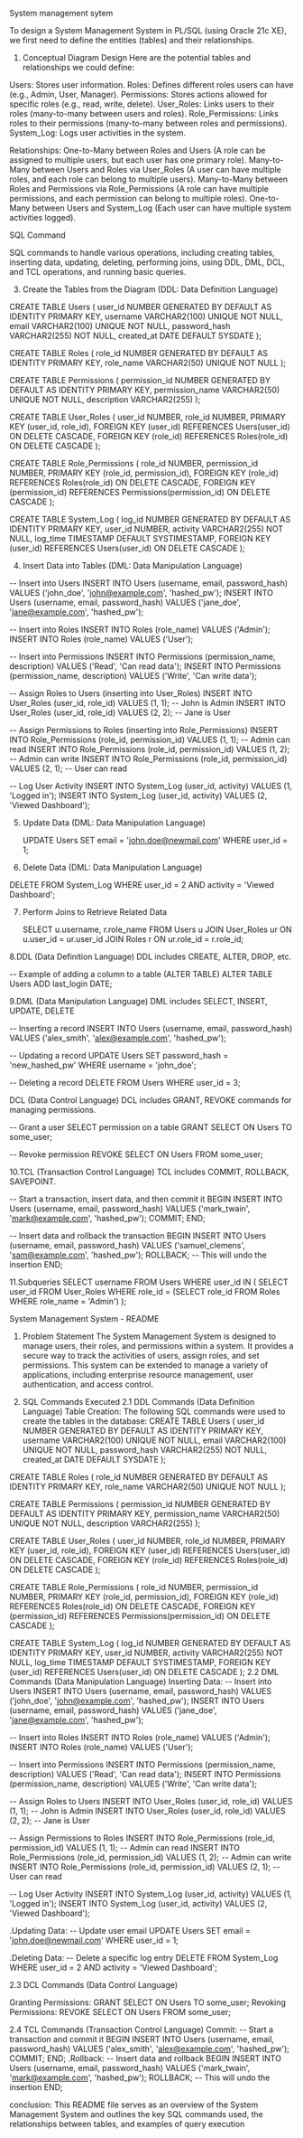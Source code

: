 System management sytem

To design a System Management System in PL/SQL (using Oracle 21c XE), we first need to define the entities (tables) and their relationships.

1. Conceptual Diagram Design
   Here are the potential tables and relationships we could define:

Users: Stores user information.
Roles: Defines different roles users can have (e.g., Admin, User, Manager).
Permissions: Stores actions allowed for specific roles (e.g., read, write, delete).
User_Roles: Links users to their roles (many-to-many between users and roles).
Role_Permissions: Links roles to their permissions (many-to-many between roles and permissions).
System_Log: Logs user activities in the system.

Relationships:
One-to-Many between Roles and Users (A role can be assigned to multiple users, but each user has one primary role).
Many-to-Many between Users and Roles via User_Roles (A user can have multiple roles, and each role can belong to multiple users).
Many-to-Many between Roles and Permissions via Role_Permissions (A role can have multiple permissions, and each permission can belong to multiple roles).
One-to-Many between Users and System_Log (Each user can have multiple system activities logged).

SQL Command

SQL commands to handle various operations, including creating tables, inserting data, updating, deleting, performing joins, using DDL, DML, DCL, and TCL operations, and running basic queries.

3.  Create the Tables from the Diagram (DDL: Data Definition Language)

 CREATE TABLE Users (
    user_id NUMBER GENERATED BY DEFAULT AS IDENTITY PRIMARY KEY,
    username VARCHAR2(100) UNIQUE NOT NULL,
    email VARCHAR2(100) UNIQUE NOT NULL,
    password_hash VARCHAR2(255) NOT NULL,
    created_at DATE DEFAULT SYSDATE
);

CREATE TABLE Roles (
    role_id NUMBER GENERATED BY DEFAULT AS IDENTITY PRIMARY KEY,
    role_name VARCHAR2(50) UNIQUE NOT NULL
);

CREATE TABLE Permissions (
    permission_id NUMBER GENERATED BY DEFAULT AS IDENTITY PRIMARY KEY,
    permission_name VARCHAR2(50) UNIQUE NOT NULL,
    description VARCHAR2(255)
);

CREATE TABLE User_Roles (
    user_id NUMBER,
    role_id NUMBER,
    PRIMARY KEY (user_id, role_id),
    FOREIGN KEY (user_id) REFERENCES Users(user_id) ON DELETE CASCADE,
    FOREIGN KEY (role_id) REFERENCES Roles(role_id) ON DELETE CASCADE
);

CREATE TABLE Role_Permissions (
    role_id NUMBER,
    permission_id NUMBER,
    PRIMARY KEY (role_id, permission_id),
    FOREIGN KEY (role_id) REFERENCES Roles(role_id) ON DELETE CASCADE,
    FOREIGN KEY (permission_id) REFERENCES Permissions(permission_id) ON DELETE CASCADE
);

CREATE TABLE System_Log (
    log_id NUMBER GENERATED BY DEFAULT AS IDENTITY PRIMARY KEY,
    user_id NUMBER,
    activity VARCHAR2(255) NOT NULL,
    log_time TIMESTAMP DEFAULT SYSTIMESTAMP,
    FOREIGN KEY (user_id) REFERENCES Users(user_id) ON DELETE CASCADE
);

4. Insert Data into Tables (DML: Data Manipulation Language)

-- Insert into Users
INSERT INTO Users (username, email, password_hash) VALUES ('john_doe', 'john@example.com', 'hashed_pw');
INSERT INTO Users (username, email, password_hash) VALUES ('jane_doe', 'jane@example.com', 'hashed_pw');

-- Insert into Roles
INSERT INTO Roles (role_name) VALUES ('Admin');
INSERT INTO Roles (role_name) VALUES ('User');

-- Insert into Permissions
INSERT INTO Permissions (permission_name, description) VALUES ('Read', 'Can read data');
INSERT INTO Permissions (permission_name, description) VALUES ('Write', 'Can write data');

-- Assign Roles to Users (inserting into User_Roles)
INSERT INTO User_Roles (user_id, role_id) VALUES (1, 1); -- John is Admin
INSERT INTO User_Roles (user_id, role_id) VALUES (2, 2); -- Jane is User

-- Assign Permissions to Roles (inserting into Role_Permissions)
INSERT INTO Role_Permissions (role_id, permission_id) VALUES (1, 1); -- Admin can read
INSERT INTO Role_Permissions (role_id, permission_id) VALUES (1, 2); -- Admin can write
INSERT INTO Role_Permissions (role_id, permission_id) VALUES (2, 1); -- User can read

-- Log User Activity
INSERT INTO System_Log (user_id, activity) VALUES (1, 'Logged in');
INSERT INTO System_Log (user_id, activity) VALUES (2, 'Viewed Dashboard');

5. Update Data (DML: Data Manipulation Language)

   UPDATE Users
SET email = 'john.doe@newmail.com'
WHERE user_id = 1;

6.  Delete Data (DML: Data Manipulation Language)
  
DELETE FROM System_Log
WHERE user_id = 2 AND activity = 'Viewed Dashboard';

7. Perform Joins to Retrieve Related Data

   SELECT u.username, r.role_name
FROM Users u
JOIN User_Roles ur ON u.user_id = ur.user_id
JOIN Roles r ON ur.role_id = r.role_id;

8.DDL (Data Definition Language)
DDL includes CREATE, ALTER, DROP, etc.

-- Example of adding a column to a table (ALTER TABLE)
ALTER TABLE Users ADD last_login DATE;

9.DML (Data Manipulation Language)
DML includes SELECT, INSERT, UPDATE, DELETE

-- Inserting a record
INSERT INTO Users (username, email, password_hash) VALUES ('alex_smith', 'alex@example.com', 'hashed_pw');

-- Updating a record
UPDATE Users SET password_hash = 'new_hashed_pw' WHERE username = 'john_doe';

-- Deleting a record
DELETE FROM Users WHERE user_id = 3;

DCL (Data Control Language)
DCL includes GRANT, REVOKE commands for managing permissions.

-- Grant a user SELECT permission on a table
GRANT SELECT ON Users TO some_user;

-- Revoke permission
REVOKE SELECT ON Users FROM some_user;

10.TCL (Transaction Control Language)
TCL includes COMMIT, ROLLBACK, SAVEPOINT.

-- Start a transaction, insert data, and then commit it
BEGIN
    INSERT INTO Users (username, email, password_hash) VALUES ('mark_twain', 'mark@example.com', 'hashed_pw');
    COMMIT;
END;

-- Insert data and rollback the transaction
BEGIN
    INSERT INTO Users (username, email, password_hash) VALUES ('samuel_clemens', 'sam@example.com', 'hashed_pw');
    ROLLBACK; -- This will undo the insertion
END;

11.Subqueries
SELECT username
FROM Users
WHERE user_id IN (
    SELECT user_id
    FROM User_Roles
    WHERE role_id = (SELECT role_id FROM Roles WHERE role_name = 'Admin')
);

System Management System - README

1. Problem Statement
The System Management System is designed to manage users, their roles, and permissions within a system. It provides a secure way to track the activities of users, assign roles, and set permissions. This system can be extended to manage a variety of applications, including enterprise resource management, user authentication, and access control.

2. SQL Commands Executed
2.1 DDL Commands (Data Definition Language)
Table Creation: The following SQL commands were used to create the tables in the database:
CREATE TABLE Users (
    user_id NUMBER GENERATED BY DEFAULT AS IDENTITY PRIMARY KEY,
    username VARCHAR2(100) UNIQUE NOT NULL,
    email VARCHAR2(100) UNIQUE NOT NULL,
    password_hash VARCHAR2(255) NOT NULL,
    created_at DATE DEFAULT SYSDATE
);

CREATE TABLE Roles (
    role_id NUMBER GENERATED BY DEFAULT AS IDENTITY PRIMARY KEY,
    role_name VARCHAR2(50) UNIQUE NOT NULL
);

CREATE TABLE Permissions (
    permission_id NUMBER GENERATED BY DEFAULT AS IDENTITY PRIMARY KEY,
    permission_name VARCHAR2(50) UNIQUE NOT NULL,
    description VARCHAR2(255)
);

CREATE TABLE User_Roles (
    user_id NUMBER,
    role_id NUMBER,
    PRIMARY KEY (user_id, role_id),
    FOREIGN KEY (user_id) REFERENCES Users(user_id) ON DELETE CASCADE,
    FOREIGN KEY (role_id) REFERENCES Roles(role_id) ON DELETE CASCADE
);

CREATE TABLE Role_Permissions (
    role_id NUMBER,
    permission_id NUMBER,
    PRIMARY KEY (role_id, permission_id),
    FOREIGN KEY (role_id) REFERENCES Roles(role_id) ON DELETE CASCADE,
    FOREIGN KEY (permission_id) REFERENCES Permissions(permission_id) ON DELETE CASCADE
);

CREATE TABLE System_Log (
    log_id NUMBER GENERATED BY DEFAULT AS IDENTITY PRIMARY KEY,
    user_id NUMBER,
    activity VARCHAR2(255) NOT NULL,
    log_time TIMESTAMP DEFAULT SYSTIMESTAMP,
    FOREIGN KEY (user_id) REFERENCES Users(user_id) ON DELETE CASCADE
);
2.2 DML Commands (Data Manipulation Language)
Inserting Data:
-- Insert into Users
INSERT INTO Users (username, email, password_hash) VALUES ('john_doe', 'john@example.com', 'hashed_pw');
INSERT INTO Users (username, email, password_hash) VALUES ('jane_doe', 'jane@example.com', 'hashed_pw');

-- Insert into Roles
INSERT INTO Roles (role_name) VALUES ('Admin');
INSERT INTO Roles (role_name) VALUES ('User');

-- Insert into Permissions
INSERT INTO Permissions (permission_name, description) VALUES ('Read', 'Can read data');
INSERT INTO Permissions (permission_name, description) VALUES ('Write', 'Can write data');

-- Assign Roles to Users
INSERT INTO User_Roles (user_id, role_id) VALUES (1, 1); -- John is Admin
INSERT INTO User_Roles (user_id, role_id) VALUES (2, 2); -- Jane is User

-- Assign Permissions to Roles
INSERT INTO Role_Permissions (role_id, permission_id) VALUES (1, 1); -- Admin can read
INSERT INTO Role_Permissions (role_id, permission_id) VALUES (1, 2); -- Admin can write
INSERT INTO Role_Permissions (role_id, permission_id) VALUES (2, 1); -- User can read

-- Log User Activity
INSERT INTO System_Log (user_id, activity) VALUES (1, 'Logged in');
INSERT INTO System_Log (user_id, activity) VALUES (2, 'Viewed Dashboard');

.Updating Data:
-- Update user email
UPDATE Users
SET email = 'john.doe@newmail.com'
WHERE user_id = 1;

 .Deleting Data:
 -- Delete a specific log entry
DELETE FROM System_Log
WHERE user_id = 2 AND activity = 'Viewed Dashboard';

2.3 DCL Commands (Data Control Language)

Granting Permissions:
GRANT SELECT ON Users TO some_user;
Revoking Permissions:
REVOKE SELECT ON Users FROM some_user;

2.4 TCL Commands (Transaction Control Language)
Commit:
-- Start a transaction and commit it
BEGIN
    INSERT INTO Users (username, email, password_hash) VALUES ('alex_smith', 'alex@example.com', 'hashed_pw');
    COMMIT;
END;
.Rollback:
-- Insert data and rollback
BEGIN
    INSERT INTO Users (username, email, password_hash) VALUES ('mark_twain', 'mark@example.com', 'hashed_pw');
    ROLLBACK; -- This will undo the insertion
END;

conclusion:
This README file serves as an overview of the System Management System and outlines the key SQL commands used, the relationships between tables, and examples of query execution
